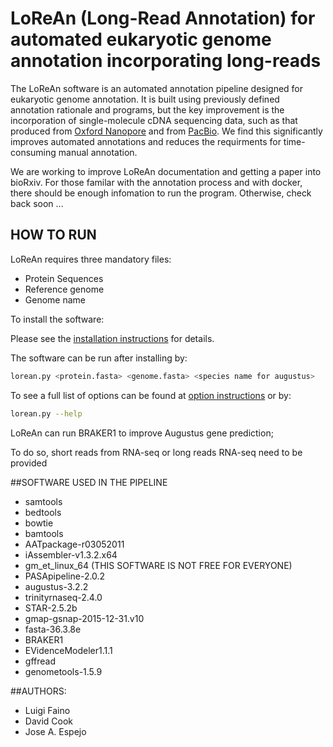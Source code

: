 # LoReAn (Long-Read Annotation) for automated eukaryotic genome annotation incorporating long-reads

The LoReAn software is an automated annotation pipeline designed for eukaryotic genome annotation. It is built using previously defined annotation rationale and programs, but the key improvement is the incorporation of single-molecule cDNA sequencing data, such as that produced from [Oxford Nanopore](https://nanoporetech.com/) and from [PacBio](http://www.pacb.com/applications/rna-sequencing/). We find this significantly improves automated annotations and reduces the requirments for time-consuming manual annotation. 

We are working to improve LoReAn documentation and getting a paper into bioRxiv. For those familar with the annotation process and with docker, there should be enough infomation to run the program. Otherwise, check back soon ...

## HOW TO RUN

LoReAn requires three mandatory files:
* Protein Sequences
* Reference genome 
* Genome name

To install the software:

Please see the [installation instructions](INSTALL.md) for details. 


The software can be run after installing by:
```bash
lorean.py <protein.fasta> <genome.fasta> <species name for augustus>
```
To see a full list of options can be found at [option instructions](OPTIONS.md) or by:

```bash
lorean.py --help
```

LoReAn can run BRAKER1 to improve Augustus gene prediction;

To do so, short reads from RNA-seq or long reads RNA-seq need to be provided

##SOFTWARE USED IN THE PIPELINE

- samtools
- bedtools
- bowtie
- bamtools
- AATpackage-r03052011 
- iAssembler-v1.3.2.x64
- gm_et_linux_64 (THIS SOFTWARE IS NOT FREE FOR EVERYONE)
- PASApipeline-2.0.2 
- augustus-3.2.2
- trinityrnaseq-2.4.0
- STAR-2.5.2b
- gmap-gsnap-2015-12-31.v10 
- fasta-36.3.8e
- BRAKER1
- EVidenceModeler1.1.1
- gffread
- genometools-1.5.9

##AUTHORS:
- Luigi Faino
- David Cook 
- Jose A. Espejo
